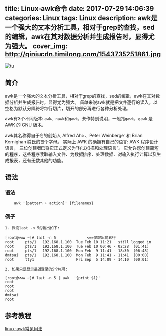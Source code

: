 title: Linux-awk命令
date: 2017-07-29 14:06:39
categories: Linux
tags: Linux
description: awk是一个强大的文本分析工具，相对于grep的查找，sed的编辑，awk在其对数据分析并生成报告时，显得尤为强大。
cover_img: http://qiniucdn.timilong.com/1543735251861.jpg
---

![tu](http://qiniucdn.timilong.com/1543735251861.jpg)

## 简介

awk是一个强大的文本分析工具，相对于grep的查找，sed的编辑，awk在其对数据分析并生成报告时，显得尤为强大。
简单来说awk就是把文件逐行的读入，以空格为默认分隔符将每行切片，切开的部分再进行各种分析处理。

awk有3个不同版本: `awk`、`nawk`和`gawk`，未作特别说明，一般指`gawk`，`gawk` 是 AWK 的 GNU 版本。

awk其名称得自于它的创始人 Alfred Aho 、Peter Weinberger 和 Brian Kernighan 姓氏的首个字母。
实际上 AWK 的确拥有自己的语言: AWK 程序设计语言， 三位创建者已将它正式定义为“样式扫描和处理语言”。
它允许您创建简短的程序，这些程序读取输入文件、为数据排序、处理数据、对输入执行计算以及生成报表，还有无数其他的功能。

## 语法

### 语法
```
    awk '{pattern + action}' {filenames}
```

### 例子
```
1. 假设last -n 5的输出如下:

[root@www ~]# last -n 5              <==仅取出前五行
root     pts/1   192.168.1.100  Tue Feb 10 11:21   still logged in
root     pts/1   192.168.1.100  Tue Feb 10 00:46 - 02:28  (01:41)
root     pts/1   192.168.1.100  Mon Feb  9 11:41 - 18:30  (06:48)
dmtsai   pts/1   192.168.1.100  Mon Feb  9 11:41 - 11:41  (00:00)
root     tty1                   Fri Sep  5 14:09 - 14:10  (00:01)

2. 如果只是显示最近登录的5个帐号:

[root@www ~]# last -n 5 | awk  '{print $1}'
root
root
root
dmtsai
root
```

## 参考教程

[linux-awk常见用法](http://www.cnblogs.com/ggjucheng/archive/2013/01/13/2858470.html)

